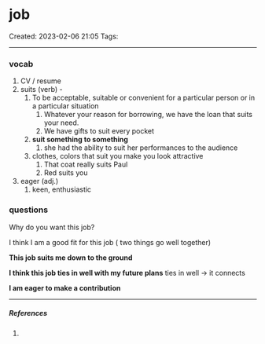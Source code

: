 # job
Created: 2023-02-06 21:05
Tags: 
____

### vocab

1. CV / resume
2. suits (verb) - 
	1. To be acceptable, suitable or convenient for a particular person or in a particular situation
		1. Whatever your reason for borrowing, we have the loan that suits your need.
		2. We have gifts to suit every pocket
	2. __suit something to something__
		1. she had the ability to suit her performances to the audience
	3. clothes, colors that suit you make you look attractive
		1. That coat really suits Paul
		2. Red suits you
3. eager (adj.)
	1. keen, enthusiastic 
### questions

Why do you want this job?

I think I am a good fit for this job
( two things go well together)

__This job suits me down to the ground__

__I think this job ties in well with my future plans__
ties in well -> it connects

__I am eager to make a contribution__


_____
##### References
1.

